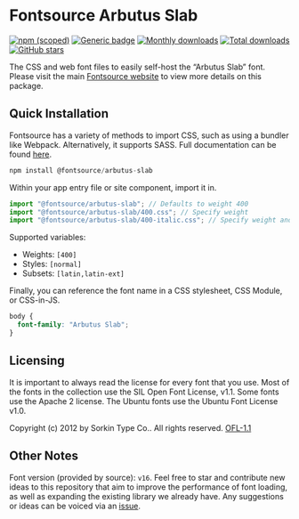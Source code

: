 # Fontsource Arbutus Slab

[![npm (scoped)](https://img.shields.io/npm/v/@fontsource/arbutus-slab?color=brightgreen)](https://www.npmjs.com/package/@fontsource/arbutus-slab) [![Generic badge](https://img.shields.io/badge/fontsource-passing-brightgreen)](https://github.com/fontsource/fontsource) [![Monthly downloads](https://badgen.net/npm/dm/@fontsource/arbutus-slab)](https://github.com/fontsource/fontsource) [![Total downloads](https://badgen.net/npm/dt/@fontsource/arbutus-slab)](https://github.com/fontsource/fontsource) [![GitHub stars](https://img.shields.io/github/stars/fontsource/fontsource.svg?style=social&label=Star)](https://github.com/fontsource/fontsource/stargazers)

The CSS and web font files to easily self-host the “Arbutus Slab” font. Please visit the main [Fontsource website](https://fontsource.org/fonts/arbutus-slab) to view more details on this package.

## Quick Installation

Fontsource has a variety of methods to import CSS, such as using a bundler like Webpack. Alternatively, it supports SASS. Full documentation can be found [here](https://fontsource.org/docs/getting-started/introduction).

```javascript
npm install @fontsource/arbutus-slab
```

Within your app entry file or site component, import it in.

```javascript
import "@fontsource/arbutus-slab"; // Defaults to weight 400
import "@fontsource/arbutus-slab/400.css"; // Specify weight
import "@fontsource/arbutus-slab/400-italic.css"; // Specify weight and style

```

Supported variables:
- Weights: `[400]`
- Styles: `[normal]`
- Subsets: `[latin,latin-ext]`

Finally, you can reference the font name in a CSS stylesheet, CSS Module, or CSS-in-JS.

```css
body {
  font-family: "Arbutus Slab";
}
```

## Licensing
It is important to always read the license for every font that you use.
Most of the fonts in the collection use the SIL Open Font License, v1.1. Some fonts use the Apache 2 license. The Ubuntu fonts use the Ubuntu Font License v1.0.

Copyright (c) 2012 by Sorkin Type Co.. All rights reserved.
[OFL-1.1](http://scripts.sil.org/OFL)

## Other Notes
Font version (provided by source): `v16`.
Feel free to star and contribute new ideas to this repository that aim to improve the performance of font loading, as well as expanding the existing library we already have. Any suggestions or ideas can be voiced via an [issue](https://github.com/fontsource/fontsource/issues).